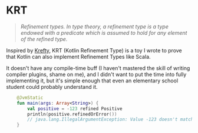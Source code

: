 # KRT

> *Refinement types. In type theory, a refinement type is a type endowed with a predicate which is assumed to hold for any element of the refined type.*

Inspired by [Krefty](https://github.com/ustits/krefty), KRT (Kotlin Refinement Type) is a toy I wrote to prove that Kotlin can also implement Refinement Types like Scala.

It doesn't have any compile-time buff (I haven't mastered the skill of writing compiler plugins, shame on me), and I didn't want to put the time into fully implementing it, but it's simple enough that even an elementary school student could probably understand it.

```kotlin
    @JvmStatic
    fun main(args: Array<String>) {
        val positive = -123 refined Positive
        println(positive.refinedOrError())
        // java.lang.IllegalArgumentException: Value -123 doesn't match the predicate
    }
```
